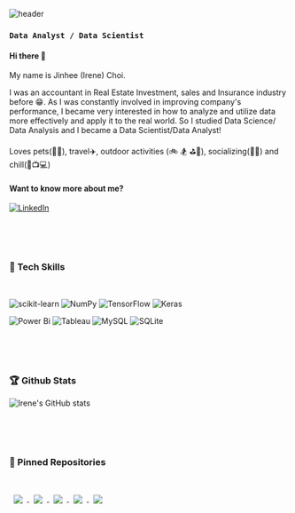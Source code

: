 ![header](https://capsule-render.vercel.app/api?type=soft&color=auto&height=300&section=header&text=Irene's%20Github&fontSize=70)

### ```Data Analyst / Data Scientist```

#### Hi there 👋

My name is Jinhee (Irene) Choi. 

I was an accountant in Real Estate Investment, sales and Insurance industry before :grin:. As I was constantly involved in improving company's performance, I became very interested in how to analyze and utilize data more effectively and apply it to the real world. So I studied Data Science/ Data Analysis and I became a Data Scientist/Data Analyst! 

Loves pets(:dog::cat:), travel✈️, outdoor activities (:bike: 🏂 :golf::8ball:), socializing(:beer::ramen:) and chill(:notebook::tv::computer:)
#### Want to know more about me? 
[	![LinkedIn](https://img.shields.io/badge/linkedin-%230077B5.svg?style=for-the-badge&logo=linkedin&logoColor=white)](https://www.linkedin.com/in/irenejinheechoi/)

<br>
<br>
<br>

### :notebook: Tech Skills #

<br>


![scikit-learn](https://img.shields.io/badge/scikit--learn-%23F7931E.svg?style=for-the-badge&logo=scikit-learn&logoColor=white)
![NumPy](https://img.shields.io/badge/numpy-%23013243.svg?style=for-the-badge&logo=numpy&logoColor=white)
![TensorFlow](https://img.shields.io/badge/TensorFlow-%23FF6F00.svg?style=for-the-badge&logo=TensorFlow&logoColor=white)
![Keras](https://img.shields.io/badge/Keras-%23D00000.svg?style=for-the-badge&logo=Keras&logoColor=white)

![Power Bi](https://img.shields.io/badge/power_bi-F2C811?style=for-the-badge&logo=powerbi&logoColor=black) 
![Tableau](https://img.shields.io/badge/Tableau-E97627?style=for-the-badge&logo=Tableau&logoColor=white) 
![MySQL](https://img.shields.io/badge/mysql-%2300f.svg?style=for-the-badge&logo=mysql&logoColor=white)
![SQLite](https://img.shields.io/badge/sqlite-%2307405e.svg?style=for-the-badge&logo=sqlite&logoColor=white)


<br>
<br>
<br>

### 🏆 Github Stats
![Irene's GitHub stats](https://github-readme-stats.vercel.app/api?username=irenethebest&show_icons=true&theme=react)

<br>
<br>
<br>

### 📌 Pinned Repositories

<br>

<a href="https://github.com/irenethebest/Automating_Loan_Eligibility">
  <img align="center" style="margin:1rem 0.5rem" src="https://github-readme-stats.vercel.app/api/pin/?username=irenethebest&repo=Automating_Loan_Eligibility&theme=react" />
</a>

<a href="https://github.com/irenethebest/Yelp_vs_Foursquare_API">
  <img align="center" style="margin:0.5rem" src="https://github-readme-stats.vercel.app/api/pin/?username=irenethebest&repo=Yelp_vs_Foursquare_API&theme=react" />
</a>

<a href="https://github.com/irenethebest/Flight_delay_prediction">
  <img align="center" style="margin:0.5rem" src="https://github-readme-stats.vercel.app/api/pin/?username=irenethebest&repo=Flight_delay_prediction&theme=react" />
</a>

<a href="https://github.com/irenethebest/flight_delay_powerBI">
  <img align="center" style="margin:0.5rem" src="https://github-readme-stats.vercel.app/api/pin/?username=irenethebest&repo=flight_delay_powerBI&theme=react" />
</a>



<a href="https://github.com/irenethebest/SP500_index_prediction">
  <img align="center" style="margin:0.5rem" src="https://github-readme-stats.vercel.app/api/pin/?username=irenethebest&repo=SP500_index_prediction&theme=react" />
</a>

<br>
<br>
